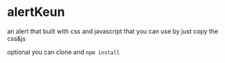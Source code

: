 # alertKeun

an alert that built with css and javascript that you can use by just copy the css&js

optional you can clone and `` npm install ``
